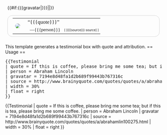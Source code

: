 <includeonly><div style="padding: 0.5em; {{#if:{{{float|}}}|float: {{{float}}};|}}{{#if:{{{width|}}}|width: {{{width}}};|}}"><table style="border: 1px solid lightgray; border-radius: 1em; padding: 0.5em 1em 0.5em 1em; width: 100%">
<tr>
{{#if:{{{gravatar|}}}|<td rowspan=2 style="padding-right: 1em; vertical-align: top; padding-top: 1em"><img style="border-radius: 50%" src="http://gravatar.com/avatar/{{{gravatar}}}"></td>|}}
<td colspan=2 style="font-family: Times, Helvetica, sans-serif; font-size: 17px">&ldquo;{{{quote}}}&rdquo;</td>
</tr>
<tr>
<td style="font-family: Times, Helvetica, sans-serif; font-size: 15px; padding-left: 1em">—{{{person}}}</td>
<td style="font-size: 10px; text-align: center; white-space: nowrap">[ [{{{source}}} source] ]</td>
</tr>
</table></div></includeonly><noinclude>This template generates a testimonial box with quote and attribution.
== Usage ==
<pre>
{{Testimonial
| quote = If this is coffee, please bring me some tea; but if this is tea, please bring me some coffee.
| person = Abraham Lincoln
| gravatar = 7194e8d48fa1d2b689f99443b767316c
| source = http://www.brainyquote.com/quotes/quotes/a/abrahamlin100275.html
| width = 30%
| float = right
}}
</pre>
{{Testimonial
| quote = If this is coffee, please bring me some tea; but if this is tea, please bring me some coffee.
| person = Abraham Lincoln
| gravatar = 7194e8d48fa1d2b689f99443b767316c
| source = http://www.brainyquote.com/quotes/quotes/a/abrahamlin100275.html
| width = 30%
| float = right
}}
</noinclude>

